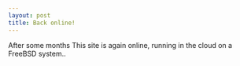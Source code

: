 ```yaml
---
layout: post
title: Back online!
---
```


After some months This site is again online, running in the cloud on a FreeBSD system..

